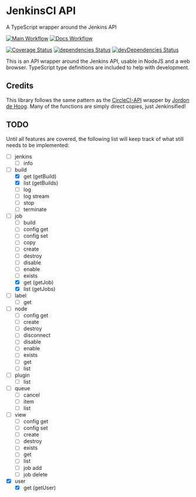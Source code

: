 # JenkinsCI API

A TypeScript wrapper around the Jenkins API

[![Main Workflow](https://github.com/robburger/jenkinsci-api/workflows/Main%20Workflow/badge.svg?branch=master)](https://github.com/robburger/jenkinsci-api/actions?query=workflow%3A%22Main+Workflow%22+branch%3Amaster)
[![Docs Workflow](https://github.com/robburger/jenkinsci-api/workflows/Docs%20Workflow/badge.svg?branch=master)](https://github.com/robburger/jenkinsci-api/actions?query=workflow%3A%22Docs+Workflow%22+branch%3Amaster)

[![Coverage Status](https://coveralls.io/repos/github/robburger/jenkinsci-api/badge.svg?branch=master)](https://coveralls.io/github/robburger/jenkinsci-api?branch=master)
[![dependencies Status](https://david-dm.org/robburger/jenkinsci-api/status.svg)](https://david-dm.org/robburger/jenkinsci-api)
[![devDependencies Status](https://david-dm.org/robburger/jenkinsci-api/dev-status.svg)](https://david-dm.org/robburger/jenkinsci-api?type=dev)

This is an API wrapper around the Jenkins API, usable in NodeJS and a web browser. TypeScript type definitions are
included to help with development.

## Credits

This library follows the same pattern as the [CircleCI-API](https://github.com/worldturtlemedia/circleci-api) wrapper
by [Jordon de Hoog](https://github.com/jordond). Many of the functions are simply direct copies, just Jenkinsified!

## TODO

Until all features are covered, the following list will keep track of what still needs to be implemented:

- [ ] jenkins
  - [ ] info
- [ ] build
  - [x] get (getBuild)
  - [x] list (getBuilds)
  - [ ] log
  - [ ] log stream
  - [ ] stop
  - [ ] terminate
- [ ] job
  - [ ] build
  - [ ] config get
  - [ ] config set
  - [ ] copy
  - [ ] create
  - [ ] destroy
  - [ ] disable
  - [ ] enable
  - [ ] exists
  - [x] get (getJob)
  - [x] list (getJobs)
- [ ] label
  - [ ] get
- [ ] node
  - [ ] config get
  - [ ] create
  - [ ] destroy
  - [ ] disconnect
  - [ ] disable
  - [ ] enable
  - [ ] exists
  - [ ] get
  - [ ] list
- [ ] plugin
  - [ ] list
- [ ] queue
  - [ ] cancel
  - [ ] item
  - [ ] list
- [ ] view
  - [ ] config get
  - [ ] config set
  - [ ] create
  - [ ] destroy
  - [ ] exists
  - [ ] get
  - [ ] list
  - [ ] job add
  - [ ] job delete
- [x] user
  - [x] get (getUser)
